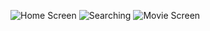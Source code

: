 ![Home Screen](https://i.ibb.co/gtWtHpL/Screenshot-2022-04-01-23-53-57-069-com-newcinemas.jpg)
![Searching](https://i.ibb.co/ys6KQ6j/Screenshot-2022-04-01-23-54-17-529-com-newcinemas.jpg)
![Movie Screen](https://i.ibb.co/540H5sw/Screenshot-2022-04-01-23-57-05-776-com-newcinemas.jpg)